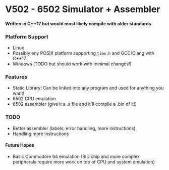 # V502 - 6502 Simulator + Assembler

#### Written in C++17 but would most likely compile with older standards

### Platform Support
* Linux
* Possibly any POSIX platform supporting `time.h` and GCC/Clang with C++17
* ~~Windows~~ (TODO but should work with minimal changes!)

### Features
* Static Library! Can be linked into any program and used for anything you want!
* 6502 CPU emulation
* 6502 assembler (give it a .s file and it'll compile a .bin of it!)

### TODO
* Better assembler (labels, error handling, more instructions)
* Handling more instructions

#### Future Hopes
* Basic Commodore 64 emulation (SID chip and more complex peripherals require more work on top of CPU and system emulation)
